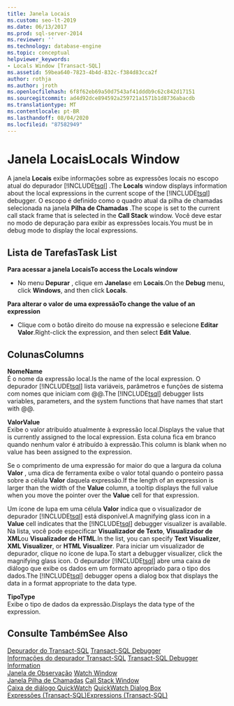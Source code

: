 ```yaml
---
title: Janela Locais
ms.custom: seo-lt-2019
ms.date: 06/13/2017
ms.prod: sql-server-2014
ms.reviewer: ''
ms.technology: database-engine
ms.topic: conceptual
helpviewer_keywords:
- Locals Window [Transact-SQL]
ms.assetid: 59bea640-7823-4b4d-832c-f384d83cca2f
author: rothja
ms.author: jroth
ms.openlocfilehash: 6f8f62eb69a50d7543af41dddb9c62c842d17151
ms.sourcegitcommit: ad4d92dce894592a259721a1571b1d8736abacdb
ms.translationtype: MT
ms.contentlocale: pt-BR
ms.lasthandoff: 08/04/2020
ms.locfileid: "87582949"
---
```

# <a name="locals-window"></a><span data-ttu-id="511ff-102">Janela Locais</span><span class="sxs-lookup"><span data-stu-id="511ff-102">Locals Window</span></span>
  <span data-ttu-id="511ff-103">A janela **Locais** exibe informações sobre as expressões locais no escopo atual do depurador [!INCLUDE[tsql](../../includes/tsql-md.md)] .</span><span class="sxs-lookup"><span data-stu-id="511ff-103">The **Locals** window displays information about the local expressions in the current scope of the [!INCLUDE[tsql](../../includes/tsql-md.md)] debugger.</span></span> <span data-ttu-id="511ff-104">O escopo é definido como o quadro atual da pilha de chamadas selecionada na janela **Pilha de Chamadas** .</span><span class="sxs-lookup"><span data-stu-id="511ff-104">The scope is set to the current call stack frame that is selected in the **Call Stack** window.</span></span> <span data-ttu-id="511ff-105">Você deve estar no modo de depuração para exibir as expressões locais.</span><span class="sxs-lookup"><span data-stu-id="511ff-105">You must be in debug mode to display the local expressions.</span></span>  
  
## <a name="task-list"></a><span data-ttu-id="511ff-106">Lista de Tarefas</span><span class="sxs-lookup"><span data-stu-id="511ff-106">Task List</span></span>  
 <span data-ttu-id="511ff-107">**Para acessar a janela Locais**</span><span class="sxs-lookup"><span data-stu-id="511ff-107">**To access the Locals window**</span></span>  
  
-   <span data-ttu-id="511ff-108">No menu **Depurar** , clique em **Janelas**e em **Locais**.</span><span class="sxs-lookup"><span data-stu-id="511ff-108">On the **Debug** menu, click **Windows**, and then click **Locals**.</span></span>  
  
 <span data-ttu-id="511ff-109">**Para alterar o valor de uma expressão**</span><span class="sxs-lookup"><span data-stu-id="511ff-109">**To change the value of an expression**</span></span>  
  
-   <span data-ttu-id="511ff-110">Clique com o botão direito do mouse na expressão e selecione **Editar Valor**.</span><span class="sxs-lookup"><span data-stu-id="511ff-110">Right-click the expression, and then select **Edit Value**.</span></span>  
  
## <a name="columns"></a><span data-ttu-id="511ff-111">Colunas</span><span class="sxs-lookup"><span data-stu-id="511ff-111">Columns</span></span>  
 <span data-ttu-id="511ff-112">**Nome**</span><span class="sxs-lookup"><span data-stu-id="511ff-112">**Name**</span></span>  
 <span data-ttu-id="511ff-113">É o nome da expressão local.</span><span class="sxs-lookup"><span data-stu-id="511ff-113">Is the name of the local expression.</span></span> <span data-ttu-id="511ff-114">O depurador [!INCLUDE[tsql](../../includes/tsql-md.md)] lista variáveis, parâmetros e funções de sistema com nomes que iniciam com @@.</span><span class="sxs-lookup"><span data-stu-id="511ff-114">The [!INCLUDE[tsql](../../includes/tsql-md.md)] debugger lists variables, parameters, and the system functions that have names that start with @@.</span></span>  
  
 <span data-ttu-id="511ff-115">**Valor**</span><span class="sxs-lookup"><span data-stu-id="511ff-115">**Value**</span></span>  
 <span data-ttu-id="511ff-116">Exibe o valor atribuído atualmente à expressão local.</span><span class="sxs-lookup"><span data-stu-id="511ff-116">Displays the value that is currently assigned to the local expression.</span></span> <span data-ttu-id="511ff-117">Esta coluna fica em branco quando nenhum valor é atribuído à expressão.</span><span class="sxs-lookup"><span data-stu-id="511ff-117">This column is blank when no value has been assigned to the expression.</span></span>  
  
 <span data-ttu-id="511ff-118">Se o comprimento de uma expressão for maior do que a largura da coluna **Valor** , uma dica de ferramenta exibe o valor total quando o ponteiro passa sobre a célula **Valor** daquela expressão.</span><span class="sxs-lookup"><span data-stu-id="511ff-118">If the length of an expression is larger than the width of the **Value** column, a tooltip displays the full value when you move the pointer over the **Value** cell for that expression.</span></span>  
  
 <span data-ttu-id="511ff-119">Um ícone de lupa em uma célula **Valor** indica que o visualizador de depurador [!INCLUDE[tsql](../../includes/tsql-md.md)] está disponível.</span><span class="sxs-lookup"><span data-stu-id="511ff-119">A magnifying glass icon in a **Value** cell indicates that the [!INCLUDE[tsql](../../includes/tsql-md.md)] debugger visualizer is available.</span></span> <span data-ttu-id="511ff-120">Na lista, você pode especificar **Visualizador de Texto**, **Visualizador de XML**ou **Visualizador de HTML**.</span><span class="sxs-lookup"><span data-stu-id="511ff-120">In the list, you can specify **Text Visualizer**, **XML Visualizer**, or **HTML Visualizer**.</span></span> <span data-ttu-id="511ff-121">Para iniciar um visualizador de depurador, clique no ícone de lupa.</span><span class="sxs-lookup"><span data-stu-id="511ff-121">To start a debugger visualizer, click the magnifying glass icon.</span></span> <span data-ttu-id="511ff-122">O depurador [!INCLUDE[tsql](../../includes/tsql-md.md)] abre uma caixa de diálogo que exibe os dados em um formato apropriado para o tipo dos dados.</span><span class="sxs-lookup"><span data-stu-id="511ff-122">The [!INCLUDE[tsql](../../includes/tsql-md.md)] debugger opens a dialog box that displays the data in a format appropriate to the data type.</span></span>  
  
 <span data-ttu-id="511ff-123">**Tipo**</span><span class="sxs-lookup"><span data-stu-id="511ff-123">**Type**</span></span>  
 <span data-ttu-id="511ff-124">Exibe o tipo de dados da expressão.</span><span class="sxs-lookup"><span data-stu-id="511ff-124">Displays the data type of the expression.</span></span>  
  
## <a name="see-also"></a><span data-ttu-id="511ff-125">Consulte Também</span><span class="sxs-lookup"><span data-stu-id="511ff-125">See Also</span></span>  
 <span data-ttu-id="511ff-126">[Depurador do Transact-SQL](transact-sql-debugger.md) </span><span class="sxs-lookup"><span data-stu-id="511ff-126">[Transact-SQL Debugger](transact-sql-debugger.md) </span></span>  
 <span data-ttu-id="511ff-127">[Informações do depurador Transact-SQL](transact-sql-debugger-information.md) </span><span class="sxs-lookup"><span data-stu-id="511ff-127">[Transact-SQL Debugger Information](transact-sql-debugger-information.md) </span></span>  
 <span data-ttu-id="511ff-128">[Janela de Observação](transact-sql-debugger-watch-window.md) </span><span class="sxs-lookup"><span data-stu-id="511ff-128">[Watch Window](transact-sql-debugger-watch-window.md) </span></span>  
 <span data-ttu-id="511ff-129">[Janela Pilha de Chamadas](transact-sql-debugger-call-stack-window.md) </span><span class="sxs-lookup"><span data-stu-id="511ff-129">[Call Stack Window](transact-sql-debugger-call-stack-window.md) </span></span>  
 <span data-ttu-id="511ff-130">[Caixa de diálogo QuickWatch](transact-sql-debugger-quickwatch-dialog-box.md) </span><span class="sxs-lookup"><span data-stu-id="511ff-130">[QuickWatch Dialog Box](transact-sql-debugger-quickwatch-dialog-box.md) </span></span>  
 [<span data-ttu-id="511ff-131">Expressões &#40;Transact-SQL&#41;</span><span class="sxs-lookup"><span data-stu-id="511ff-131">Expressions &#40;Transact-SQL&#41;</span></span>](/sql/t-sql/language-elements/expressions-transact-sql)  
